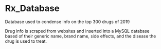 # Rx_Database
Database used to condense info on the top 300 drugs of 2019

Drug info is scraped from websites and inserted into a MySQL database based of their generic name, brand name, side effects, and
the disease the drug is used to treat.
